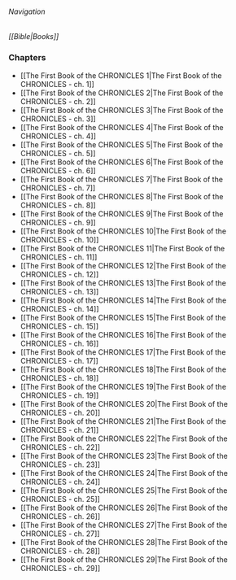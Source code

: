 ###### Navigation
*[[Bible|Books]]*

### Chapters
- [[The First Book of the CHRONICLES 1|The First Book of the CHRONICLES - ch. 1]]
- [[The First Book of the CHRONICLES 2|The First Book of the CHRONICLES - ch. 2]]
- [[The First Book of the CHRONICLES 3|The First Book of the CHRONICLES - ch. 3]]
- [[The First Book of the CHRONICLES 4|The First Book of the CHRONICLES - ch. 4]]
- [[The First Book of the CHRONICLES 5|The First Book of the CHRONICLES - ch. 5]]
- [[The First Book of the CHRONICLES 6|The First Book of the CHRONICLES - ch. 6]]
- [[The First Book of the CHRONICLES 7|The First Book of the CHRONICLES - ch. 7]]
- [[The First Book of the CHRONICLES 8|The First Book of the CHRONICLES - ch. 8]]
- [[The First Book of the CHRONICLES 9|The First Book of the CHRONICLES - ch. 9]]
- [[The First Book of the CHRONICLES 10|The First Book of the CHRONICLES - ch. 10]]
- [[The First Book of the CHRONICLES 11|The First Book of the CHRONICLES - ch. 11]]
- [[The First Book of the CHRONICLES 12|The First Book of the CHRONICLES - ch. 12]]
- [[The First Book of the CHRONICLES 13|The First Book of the CHRONICLES - ch. 13]]
- [[The First Book of the CHRONICLES 14|The First Book of the CHRONICLES - ch. 14]]
- [[The First Book of the CHRONICLES 15|The First Book of the CHRONICLES - ch. 15]]
- [[The First Book of the CHRONICLES 16|The First Book of the CHRONICLES - ch. 16]]
- [[The First Book of the CHRONICLES 17|The First Book of the CHRONICLES - ch. 17]]
- [[The First Book of the CHRONICLES 18|The First Book of the CHRONICLES - ch. 18]]
- [[The First Book of the CHRONICLES 19|The First Book of the CHRONICLES - ch. 19]]
- [[The First Book of the CHRONICLES 20|The First Book of the CHRONICLES - ch. 20]]
- [[The First Book of the CHRONICLES 21|The First Book of the CHRONICLES - ch. 21]]
- [[The First Book of the CHRONICLES 22|The First Book of the CHRONICLES - ch. 22]]
- [[The First Book of the CHRONICLES 23|The First Book of the CHRONICLES - ch. 23]]
- [[The First Book of the CHRONICLES 24|The First Book of the CHRONICLES - ch. 24]]
- [[The First Book of the CHRONICLES 25|The First Book of the CHRONICLES - ch. 25]]
- [[The First Book of the CHRONICLES 26|The First Book of the CHRONICLES - ch. 26]]
- [[The First Book of the CHRONICLES 27|The First Book of the CHRONICLES - ch. 27]]
- [[The First Book of the CHRONICLES 28|The First Book of the CHRONICLES - ch. 28]]
- [[The First Book of the CHRONICLES 29|The First Book of the CHRONICLES - ch. 29]]
